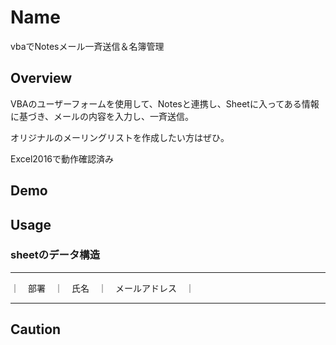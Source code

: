 



Name
====
vbaでNotesメール一斉送信＆名簿管理

## Overview
VBAのユーザーフォームを使用して、Notesと連携し、Sheetに入ってある情報に基づき、メールの内容を入力し、一斉送信。

オリジナルのメーリングリストを作成したい方はぜひ。

Excel2016で動作確認済み

## Demo

## Usage

### sheetのデータ構造
----------------------------------

｜　部署　｜　氏名　｜　メールアドレス　｜

----------------------------------

## Caution
